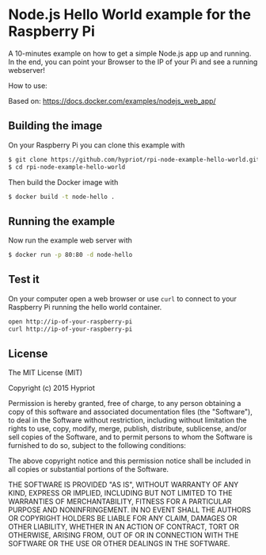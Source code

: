 # Node.js Hello World example for the Raspberry Pi

A 10-minutes example on how to get a simple Node.js app up and running.
In the end, you can point your Browser to the IP of your Pi and see a running webserver!

How to use: <Link to blog series>

Based on: https://docs.docker.com/examples/nodejs_web_app/

## Building the image

On your Raspberry Pi you can clone this example with

```bash
$ git clone https://github.com/hypriot/rpi-node-example-hello-world.git
$ cd rpi-node-example-hello-world
```

Then build the Docker image with

```bash
$ docker build -t node-hello .
```

## Running the example

Now run the example web server with

```bash
$ docker run -p 80:80 -d node-hello
```

## Test it

On your computer open a web browser or use `curl` to connect to your Raspberry Pi running the hello world container.

```bash
open http://ip-of-your-raspberry-pi
curl http://ip-of-your-raspberry-pi
```

## License

The MIT License (MIT)

Copyright (c) 2015 Hypriot

Permission is hereby granted, free of charge, to any person obtaining a copy
of this software and associated documentation files (the "Software"), to deal
in the Software without restriction, including without limitation the rights
to use, copy, modify, merge, publish, distribute, sublicense, and/or sell
copies of the Software, and to permit persons to whom the Software is
furnished to do so, subject to the following conditions:

The above copyright notice and this permission notice shall be included in all
copies or substantial portions of the Software.

THE SOFTWARE IS PROVIDED "AS IS", WITHOUT WARRANTY OF ANY KIND, EXPRESS OR
IMPLIED, INCLUDING BUT NOT LIMITED TO THE WARRANTIES OF MERCHANTABILITY,
FITNESS FOR A PARTICULAR PURPOSE AND NONINFRINGEMENT. IN NO EVENT SHALL THE
AUTHORS OR COPYRIGHT HOLDERS BE LIABLE FOR ANY CLAIM, DAMAGES OR OTHER
LIABILITY, WHETHER IN AN ACTION OF CONTRACT, TORT OR OTHERWISE, ARISING FROM,
OUT OF OR IN CONNECTION WITH THE SOFTWARE OR THE USE OR OTHER DEALINGS IN THE
SOFTWARE.
